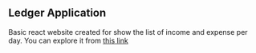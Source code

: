 ## Ledger Application

Basic react website created for show the list of income and expense per day. You can explore it from <a href="">this link</a>
